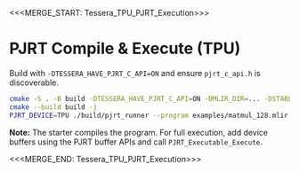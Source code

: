 <<<MERGE_START: Tessera_TPU_PJRT_Execution>>>
# PJRT Compile & Execute (TPU)

Build with `-DTESSERA_HAVE_PJRT_C_API=ON` and ensure `pjrt_c_api.h` is discoverable.

```bash
cmake -S . -B build -DTESSERA_HAVE_PJRT_C_API=ON -DMLIR_DIR=... -DSTABLEHLO_DIR=...
cmake --build build -j
PJRT_DEVICE=TPU ./build/pjrt_runner --program examples/matmul_128.mlir --format=stablehlo
```

**Note:** The starter compiles the program. For full execution, add device buffers using
the PJRT buffer APIs and call `PJRT_Executable_Execute`.

<<<MERGE_END: Tessera_TPU_PJRT_Execution>>>
